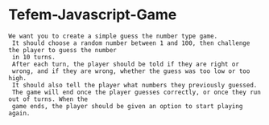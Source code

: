 # Tefem-Javascript-Game

    We want you to create a simple guess the number type game.
     It should choose a random number between 1 and 100, then challenge the player to guess the number
     in 10 turns.
     After each turn, the player should be told if they are right or
     wrong, and if they are wrong, whether the guess was too low or too high.
     It should also tell the player what numbers they previously guessed.
     The game will end once the player guesses correctly, or once they run out of turns. When the
     game ends, the player should be given an option to start playing again.
